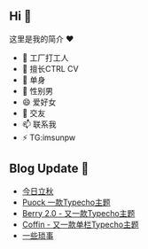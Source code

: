 ## Hi  👋

这里是我的简介 ❤️

- 🔭 工厂打工人
- 🌱 擅长CTRL CV
- 👯 单身
- 🤔 性别男
- 😄 爱好女
- 💬 交友
- 📫 联系我
- ⚡ TG:imsunpw

## Blog Update 📒
<!-- BLOG-POST-LIST:START -->
- [今日立秋](https://www.imsun.org/archives/1758.html)
- [Puock 一款Typecho主题](https://www.imsun.org/archives/1755.html)
- [Berry 2.0 - 又一款Typecho主题](https://www.imsun.org/archives/1753.html)
- [Coffin - 又一款单栏Typecho主题](https://www.imsun.org/archives/1752.html)
- [一些琐事](https://www.imsun.org/archives/1751.html)
<!-- BLOG-POST-LIST:END -->
